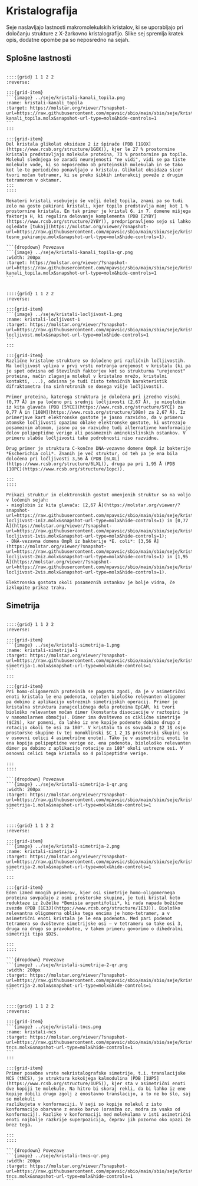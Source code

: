 # Kristalografija

Seje naslavljajo lastnosti makromolekulskih kristalov, ki se uporabljajo pri določanju strukture z X-žarkovno kristalografijo. Slike sej spremlja kratek opis, dodatne opombe pa so neposredno na sejah.

## Splošne lastnosti

````{card} Kanali topila v proteinskih kristalih

::::{grid} 1 1 2 2
:reverse:

:::{grid-item}
```{image} ../seje/kristali-kanali_topila.png
:name: kristali-kanali_topila
:target: https://molstar.org/viewer/?snapshot-url=https://raw.githubusercontent.com/mpavsic/sbio/main/sbio/seje/kristali-kanali_topila.molx&snapshot-url-type=molx&hide-controls=1
```
:::

:::{grid-item}
Del kristala glikolat oksidaze 2 iz špinače (PDB [1GOX](https://www.rcsb.org/structure/1GOX)), kjer le 27 % prostornine kristala predstavljajo molekule proteina, 73 % prostornine pa topilo. Molekul slednjega se zaradi neurejenosti "ne vidi", vidi se pa tiste molekule vode, ki so neposredno ob proteinskih molekulah in se tako kot le-te periodično ponavljajo v kristalu. Glikolat oksidaza sicer tvori močan tetramer, ki se preko šibkih interakcij poveže z drugim tetramerom v oktamer.
:::
::::

Nekateri kristali vsebujejo še večji delež topila, znani pa so tudi zelo na gosto pakirani kristali, kjer topilo predstavlja manj kot 1 % prostornine kristala. En tak primer je kristal 6. in 7. domene mišjega faktorja H, ki regulira delovanje komplementa (PDB [2YBY](https://www.rcsb.org/structure/2YBY)), predpripravljeno sejo si lahko ogledate [tukaj](https://molstar.org/viewer/?snapshot-url=https://raw.githubusercontent.com/mpavsic/sbio/main/sbio/seje/kristali-tesno_pakiranje.molx&snapshot-url-type=molx&hide-controls=1).

```{dropdown} Povezave
```{image} ../seje/kristali-kanali_topila-qr.png
:width: 200px
:target: https://molstar.org/viewer/?snapshot-url=https://raw.githubusercontent.com/mpavsic/sbio/main/sbio/seje/kristali-kanali_topila.molx&snapshot-url-type=molx&hide-controls=1
```
````

````{card} Ločljivost: primerjava elektronske gostote v kristalih istih proteinov pri različni ločljivosti

::::{grid} 1 1 2 2
:reverse:

:::{grid-item}
```{image} ../seje/kristali-locljivost-1.png
:name: kristali-locljivost-1
:target: https://molstar.org/viewer/?snapshot-url=https://raw.githubusercontent.com/mpavsic/sbio/main/sbio/seje/kristali-locljivost.molx&snapshot-url-type=molx&hide-controls=1
```
:::

:::{grid-item}
Različne kristalne strukture so določene pri različnih ločljivostih. Na ločljivost vpliva v prvi vrsti notranja urejenost v kristalu (ki pa je spet odvisna od številnih faktorjev kot so strukturna "urejenost" proteina, način zlaganja molekul v kristalno mrežo, kristalni kontakti, ...), odvisna je tudi čisto tehničnih karakteristik difraktometra (na sinhrotronih se dosega višje ločljivosti).

Primer proteina, katerega struktura je določena pri izredno visoki (0,77 Å) in pa ločeno pri srednji ločljivosti (2,67 Å), je mioglobin iz kita glavača (PDB [5YCE](https://www.rcsb.org/structure/5YCE) za 0,77 Å in [108M](https://www.rcsb.org/structure/108m) za 2,67 Å). Iz primerjave kart elektronske gostote je jasno razvidno, da v primeru atomske ločljivosti opazimo oblake elektronske gostote, ki ustrezajo posameznim atomom, jasno pa so razvidne tudi alternativne konformacije delov polipeptidne verige ali posameznih aminokislinskih ostankov. V primeru slabše ločljivosti take podrobnosti niso razvidne.

Drug primer je struktura C-končne DNA-vezavne domene OmpR iz bakterije *Escherichia coli*. Znanih je več struktur, od teh pa je ena bila določena pri ločljivosti 3,56 Å (PDB [6LXL](https://www.rcsb.org/structure/6LXL)), druga pa pri 1,95 Å (PDB [1OPC](https://www.rcsb.org/structure/1opc)).

:::
::::

Prikazi struktur in elektronskih gostot omenjenih struktur so na voljo v ločenih sejah:
- mioglobin iz kita glavača: [2,67 Å](https://molstar.org/viewer/?snapshot-url=https://raw.githubusercontent.com/mpavsic/sbio/main/sbio/seje/kristali-locljivost-1niz.molx&snapshot-url-type=molx&hide-controls=1) in [0,77 Å](https://molstar.org/viewer/?snapshot-url=https://raw.githubusercontent.com/mpavsic/sbio/main/sbio/seje/kristali-locljivost-1vis.molx&snapshot-url-type=molx&hide-controls=1);
- DNA-vezavna domena OmpR iz bakterije *E. coli*: [3,56 Å](https://molstar.org/viewer/?snapshot-url=https://raw.githubusercontent.com/mpavsic/sbio/main/sbio/seje/kristali-locljivost-2niz.molx&snapshot-url-type=molx&hide-controls=1) in [1,95 Å](https://molstar.org/viewer/?snapshot-url=https://raw.githubusercontent.com/mpavsic/sbio/main/sbio/seje/kristali-locljivost-2vis.molx&snapshot-url-type=molx&hide-controls=1).

Elektronska gostota okoli posameznih ostankov je bolje vidna, če izklopite prikaz traku.

````

## Simetrija

````{card} Kristalografska simetrija in proteinski oligomeri (primer 1)

::::{grid} 1 1 2 2
:reverse:

:::{grid-item}
```{image} ../seje/kristali-simetrija-1.png
:name: kristali-simetrija-1
:target: https://molstar.org/viewer/?snapshot-url=https://raw.githubusercontent.com/mpavsic/sbio/main/sbio/seje/kristali-simetrija-1.molx&snapshot-url-type=molx&hide-controls=1
```
:::

:::{grid-item}
Pri homo-oligomernih proteinih se pogosto zgodi, da je v asimetrični enoti kristala le ena podenota, celoten biološko relevanten oligomer pa dobimo z aplikacijo ustreznih simetrijskih operacij. Primer je kristalna struktura zunajceličnega dela proteina EpCAM, ki tvori biološko relevanten močan dimer (konstanta disociacije v raztopini je v nanomolarnem območju). Dimer ima dvoštevno os ciklične simetrije ($C2$), kar pomeni, da lahko iz ene kopije podenote dobimo drugo z rotacijo okoli te osi za 180°. V kristalu ta os sovpada z $2_1$ osjo prostorske skupine (v tej monoklinski $C_1 2_1$ prostorski skupini so v osnovni celici 4 asimetrične enote). Tako je v asimetrični enoti le ena kopija polipeptidne verige oz. ena podenota, biolološko relevanten dimer pa dobimo z aplikacijo rotacije za 180° okoli ustrezne osi. V osnovni celici tega kristala so 4 polipeptidne verige.

:::
::::

```{dropdown} Povezave
```{image} ../seje/kristali-simetrija-1-qr.png
:width: 200px
:target: https://molstar.org/viewer/?snapshot-url=https://raw.githubusercontent.com/mpavsic/sbio/main/sbio/seje/kristali-simetrija-1.molx&snapshot-url-type=molx&hide-controls=1
```
````

````{card} Kristalografska simetrija in proteinski oligomeri (primer 2)

::::{grid} 1 1 2 2
:reverse:

:::{grid-item}
```{image} ../seje/kristali-simetrija-2.png
:name: kristali-simetrija-2
:target: https://molstar.org/viewer/?snapshot-url=https://raw.githubusercontent.com/mpavsic/sbio/main/sbio/seje/kristali-simetrija-2.molx&snapshot-url-type=molx&hide-controls=1
```
:::

:::{grid-item}
Eden izmed mnogih primerov, kjer osi simetrije homo-oligomernega proteina sovpadajo z osmi prostorske skupine, je tudi kristal keto reduktaze iz žuželke *Bemisia argentifolii*, ki rada napada božične zvezde (PDB [1E3J](https://www.rcsb.org/structure/1E3J)). Biološko relevantna oligomerna oblika tega encima je homo-tetramer, a v asimetrični enoti kristala je le ena podenota. Med pari podenot tetramera so dvoštevne simetrijske osi – v tetrameru so take osi 3, druga na drugo so pravokotne, v takem primeru govorimo o dihedralni simetriji tipa $D2$.

:::
::::

```{dropdown} Povezave
```{image} ../seje/kristali-simetrija-2-qr.png
:width: 200px
:target: https://molstar.org/viewer/?snapshot-url=https://raw.githubusercontent.com/mpavsic/sbio/main/sbio/seje/kristali-simetrija-2.molx&snapshot-url-type=molx&hide-controls=1
```
````

````{card} Translacijska nekristalografska simetrija

::::{grid} 1 1 2 2
:reverse:

:::{grid-item}
```{image} ../seje/kristali-tncs.png
:name: kristali-ncs
:target: https://molstar.org/viewer/?snapshot-url=https://raw.githubusercontent.com/mpavsic/sbio/main/sbio/seje/kristali-tncs.molx&snapshot-url-type=molx&hide-controls=1
```
:::

:::{grid-item}
Primer posebne vrste nekristalografske simetrije, t.i. translacijske NCS (tNCS), je struktura kokošjega kalmodulina (PDB [1UP5](https://www.rcsb.org/structure/1UP5)), kjer sta v asimetrični enoti dve kopiji te molekule. Na hitro bi skoraj rekli, da bi lahko iz ene kopije dobili drugo zgolj z enostavno translacijo, a to ne bo šlo, saj se molekuli
razlikujeta v konformaciji. V seji so kopije molekul z isto konformacijo obarvane z enako barvo (oranžna oz. modra za vsako od konformacij). Razlike v konformaciji med molekulama v isti asimetrični enoti najbolje razkrije superpozicija, čeprav jih pozorno oko opazi že brez tega.

:::
::::

```{dropdown} Povezave
```{image} ../seje/kristali-tncs-qr.png
:width: 200px
:target: https://molstar.org/viewer/?snapshot-url=https://raw.githubusercontent.com/mpavsic/sbio/main/sbio/seje/kristali-tncs.molx&snapshot-url-type=molx&hide-controls=1
```
````
